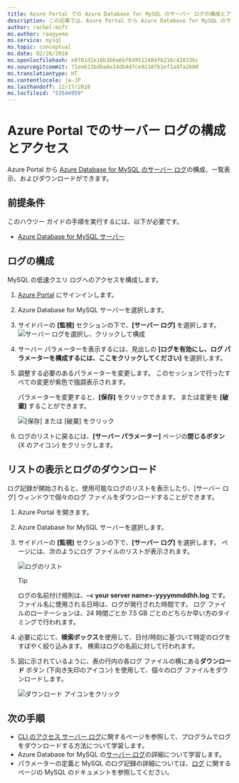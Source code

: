 ```yaml
---
title: Azure Portal での Azure Database for MySQL のサーバー ログの構成とアクセス
description: この記事では、Azure Portal から Azure Database for MySQL のサーバー ログの構成方法とアクセス方法について説明します。
author: rachel-msft
ms.author: raagyema
ms.service: mysql
ms.topic: conceptual
ms.date: 02/28/2018
ms.openlocfilehash: e0701d2e10b366a6bf849512484fb216c42823bc
ms.sourcegitcommit: 71ee622bdba6e24db4d7ce92107b1ef1a4fa2600
ms.translationtype: HT
ms.contentlocale: ja-JP
ms.lasthandoff: 12/17/2018
ms.locfileid: "53544959"
---
```

# <a name="configure-and-access-server-logs-in-the-azure-portal"></a>Azure Portal でのサーバー ログの構成とアクセス

Azure Portal から [Azure Database for MySQL のサーバー ログ](concepts-server-logs.md)の構成、一覧表示、およびダウンロードができます。

## <a name="prerequisites"></a>前提条件
このハウツー ガイドの手順を実行するには、以下が必要です。
- [Azure Database for MySQL サーバー](quickstart-create-mysql-server-database-using-azure-portal.md)

## <a name="configure-logging"></a>ログの構成
MySQL の低速クエリ ログへのアクセスを構成します。 

1. [Azure Portal](https://portal.azure.com/) にサインインします。

2. Azure Database for MySQL サーバーを選択します。

3. サイドバーの **[監視]** セクションの下で、**[サーバー ログ]** を選択します。 
   ![サーバー ログを選択し、クリックして構成](./media/howto-configure-server-logs-in-portal/1-select-server-logs-configure.png)

4. サーバー パラメーターを表示するには、見出しの **[ログを有効にし、ログ パラメーターを構成するには、ここをクリックしてください]** を選択します。

5. 調整する必要のあるパラメーターを変更します。 このセッションで行ったすべての変更が紫色で強調表示されます。 

   パラメーターを変更すると、**[保存]** をクリックできます。 または変更を **[破棄]** することができます。

   ![[保存] または [破棄] をクリック](./media/howto-configure-server-logs-in-portal/3-save-discard.png)

6. ログのリストに戻るには、**[サーバー パラメーター]** ページの**閉じるボタン** (X のアイコン) をクリックします。

## <a name="view-list-and-download-logs"></a>リストの表示とログのダウンロード
ログ記録が開始されると、使用可能なログのリストを表示したり、[サーバー ログ] ウィンドウで個々のログ ファイルをダウンロードすることができます。 

1. Azure Portal を開きます。

2. Azure Database for MySQL サーバーを選択します。

3. サイドバーの **[監視]** セクションの下で、**[サーバー ログ]** を選択します。 ページには、次のようにログ ファイルのリストが表示されます。

   ![ログのリスト](./media/howto-configure-server-logs-in-portal/4-server-logs-list.png)

   > [!TIP]
   > ログの名前付け規則は、**-< your server name>-yyyymmddhh.log** です。 ファイル名に使用される日時は、ログが発行された時間です。 ログ ファイルのローテーションは、24 時間ごとか 7.5 GB ごとのどちらか早い方のタイミングで行われます。

4. 必要に応じて、**検索ボックス**を使用して、日付/時刻に基づいて特定のログをすばやく絞り込みます。 検索はログの名前に対して行われます。

5. 図に示されているように、表の行内の各ログ ファイルの横にある**ダウンロード** ボタン (下向き矢印のアイコン) を使用して、個々のログ ファイルをダウンロードします。

   ![ダウンロード アイコンをクリック](./media/howto-configure-server-logs-in-portal/5-download.png)


## <a name="next-steps"></a>次の手順
- [CLI のアクセス サーバー ログ](howto-configure-server-logs-in-cli.md)に関するページを参照して、プログラムでログをダウンロードする方法について学習します。
- Azure Database for MySQL の[サーバー ログ](concepts-server-logs.md)の詳細について学習します。 
- パラメーターの定義と MySQL のログ記録の詳細については、[ログ](https://dev.mysql.com/doc/refman/5.7/en/slow-query-log.html) に関するページの MySQL のドキュメントを参照してください。

